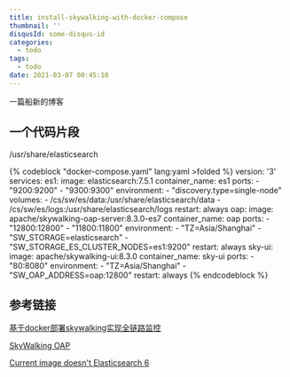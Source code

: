 ```yaml
---
title: install-skywalking-with-docker-compose
thumbnail: ''
disqusId: some-disqus-id
categories:
  - todo
tags:
  - todo
date: 2021-03-07 00:45:10
---
```


一篇船新的博客

<!-- more -->

## 一个代码片段

/usr/share/elasticsearch

{% codeblock "docker-compose.yaml" lang:yaml >folded %}
version: '3'
services:
  es1:
    image: elasticsearch:7.5.1
    container_name: es1
    ports:
      - "9200:9200"
      - "9300:9300"
    environment:
      - "discovery.type=single-node"
    volumes:
      - /cs/sw/es/data:/usr/share/elasticsearch/data
      - /cs/sw/es/logs:/usr/share/elasticsearch/logs
    restart: always
  oap:
    image: apache/skywalking-oap-server:8.3.0-es7
    container_name: oap
    ports:
      - "12800:12800"
      - "11800:11800"
    environment:
      - "TZ=Asia/Shanghai"
      - "SW_STORAGE=elasticsearch"
      - "SW_STORAGE_ES_CLUSTER_NODES=es1:9200"
    restart: always
  sky-ui:
    image: apache/skywalking-ui:8.3.0
    container_name: sky-ui
    ports:
      - "80:8080"
    environment:
      - "TZ=Asia/Shanghai"
      - "SW_OAP_ADDRESS=oap:12800"
    restart: always
{% endcodeblock %}


## 参考链接

[基于docker部署skywalking实现全链路监控](https://www.cnblogs.com/xiao987334176/p/13530575.html)

[SkyWalking OAP](https://hub.docker.com/r/apache/skywalking-oap-server)

[Current image doesn't Elasticsearch 6](https://github.com/apache/skywalking/blob/master/docs/en/setup/backend/backend-storage.md#elasticsearch)